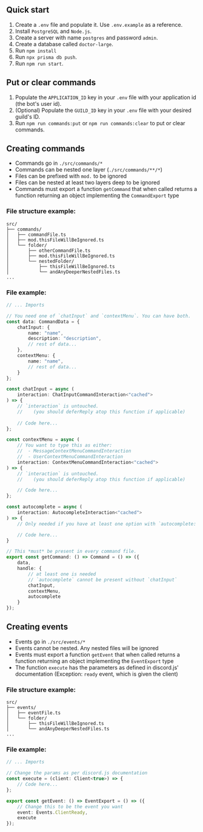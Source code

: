 ## Quick start

1. Create a `.env` file and populate it. Use `.env.example` as a reference.
2. Install `PostgreSQL` and `Node.js`.
3. Create a server with name `postgres` and password `admin`.
4. Create a database called `doctor-large`.
5. Run `npm install`
5. Run `npx prisma db push`.
6. Run `npm run start`.

## Put or clear commands
 
1. Populate the `APPLICATION_ID` key in your `.env` file with your application id (the bot's user id).
2. (Optional) Populate the `GUILD_ID` key in your `.env` file with your desired guild's ID.
3. Run `npm run commands:put` or `npm run commands:clear` to put or clear commands.


## Creating commands

- Commands go in `./src/commands/*`
- Commands can be nested one layer (`./src/commands/**/*`)
- Files can be prefixed with `mod.` to be ignored
- Files can be nested at least two layers deep to be ignored
- Commands must export a function `getCommand` that when called returns a function returning an object implementing the `CommandExport` type

### File structure example:
```
src/
├── commands/
│   ├── commandFile.ts
│   ├── mod.thisFileWillBeIgnored.ts
│   └── folder/
│       ├── otherCommandFile.ts
│       ├── mod.thisFileWillBeIgnored.ts
│       └── nestedFolder/
│           ├── thisFileWillBeIgnored.ts
│           └── andAnyDeeperNestedFiles.ts
...
```

### File example:
```ts
// ... Imports

// You need one of `chatInput` and `contextMenu`. You can have both.
const data: CommandData = {
	chatInput: {
		name: "name",
		description: "description",
		// rest of data...
	},
	contextMenu: {
		name: "name",
		// rest of data...
	}
};

const chatInput = async (
	interaction: ChatInputCommandInteraction<"cached">
) => {
	// `interaction` is untouched.
	//    (you should deferReply atop this function if applicable)
	
	// Code here...
};

const contextMenu = async (
	// You want to type this as either:
	//  - MessageContextMenuCommandInteraction
	//  - UserContextMenuCommandInteraction
	interaction: ContextMenuCommandInteraction<"cached">
) => {
	// `interaction` is untouched.
	//    (you should deferReply atop this function if applicable)

	// Code here...
};

const autocomplete = async (
	interaction: AutocompleteInteraction<"cached">
) => {
	// Only needed if you have at least one option with `autocomplete: true` .

	// Code here...
}

// This *must* be present in every command file.
export const getCommand: () => Command = () => ({
	data,
	handle: {
		// at least one is needed
		// `autocomplete` cannot be present without `chatInput`
		chatInput,
		contextMenu,
		autocomplete
	}
});
```

## Creating events
- Events go in `./src/events/*`
- Events cannot be nested. Any nested files will be ignored
- Events must export a function `getEvent` that when called returns a function returning an object implementing the `EventExport` type
- The function `execute` has the parameters as defined in discord.js' documentation
  (Exception: `ready` event, which is given the client)

### File structure example:
```
src/
├── events/
│   ├── eventFile.ts
│   └── folder/
│       ├── thisFileWillBeIgnored.ts
│       └── andAnyDeeperNestedFiles.ts
...
```

### File example:
```ts
// ... Imports

// Change the params as per discord.js documentation
const execute = (client: Client<true>) => {
	// Code here...
};

export const getEvent: () => EventExport = () => ({
	// Change this to be the event you want
	event: Events.ClientReady,
	execute
});
```
